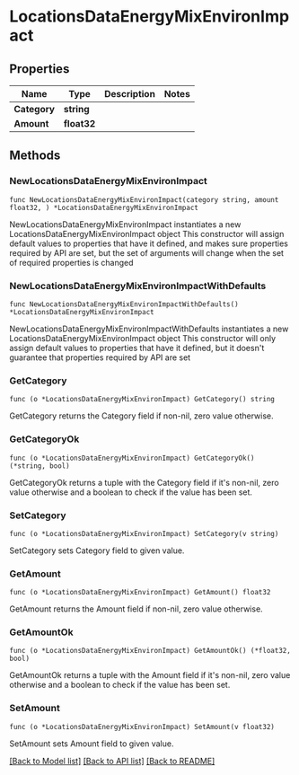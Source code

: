 # LocationsDataEnergyMixEnvironImpact

## Properties

Name | Type | Description | Notes
------------ | ------------- | ------------- | -------------
**Category** | **string** |  | 
**Amount** | **float32** |  | 

## Methods

### NewLocationsDataEnergyMixEnvironImpact

`func NewLocationsDataEnergyMixEnvironImpact(category string, amount float32, ) *LocationsDataEnergyMixEnvironImpact`

NewLocationsDataEnergyMixEnvironImpact instantiates a new LocationsDataEnergyMixEnvironImpact object
This constructor will assign default values to properties that have it defined,
and makes sure properties required by API are set, but the set of arguments
will change when the set of required properties is changed

### NewLocationsDataEnergyMixEnvironImpactWithDefaults

`func NewLocationsDataEnergyMixEnvironImpactWithDefaults() *LocationsDataEnergyMixEnvironImpact`

NewLocationsDataEnergyMixEnvironImpactWithDefaults instantiates a new LocationsDataEnergyMixEnvironImpact object
This constructor will only assign default values to properties that have it defined,
but it doesn't guarantee that properties required by API are set

### GetCategory

`func (o *LocationsDataEnergyMixEnvironImpact) GetCategory() string`

GetCategory returns the Category field if non-nil, zero value otherwise.

### GetCategoryOk

`func (o *LocationsDataEnergyMixEnvironImpact) GetCategoryOk() (*string, bool)`

GetCategoryOk returns a tuple with the Category field if it's non-nil, zero value otherwise
and a boolean to check if the value has been set.

### SetCategory

`func (o *LocationsDataEnergyMixEnvironImpact) SetCategory(v string)`

SetCategory sets Category field to given value.


### GetAmount

`func (o *LocationsDataEnergyMixEnvironImpact) GetAmount() float32`

GetAmount returns the Amount field if non-nil, zero value otherwise.

### GetAmountOk

`func (o *LocationsDataEnergyMixEnvironImpact) GetAmountOk() (*float32, bool)`

GetAmountOk returns a tuple with the Amount field if it's non-nil, zero value otherwise
and a boolean to check if the value has been set.

### SetAmount

`func (o *LocationsDataEnergyMixEnvironImpact) SetAmount(v float32)`

SetAmount sets Amount field to given value.



[[Back to Model list]](../README.md#documentation-for-models) [[Back to API list]](../README.md#documentation-for-api-endpoints) [[Back to README]](../README.md)



